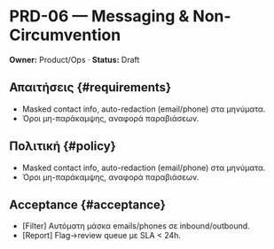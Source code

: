 # PRD-06 — Messaging & Non-Circumvention
**Owner:** Product/Ops · **Status:** Draft

## Απαιτήσεις {#requirements}
- Masked contact info, auto-redaction (email/phone) στα μηνύματα.
- Όροι μη-παράκαμψης, αναφορά παραβιάσεων.

## Πολιτική {#policy}
- Masked contact info, auto-redaction (email/phone) στα μηνύματα.
- Όροι μη-παράκαμψης, αναφορά παραβιάσεων.

## Acceptance {#acceptance}
- [Filter] Αυτόματη μάσκα emails/phones σε inbound/outbound.
- [Report] Flag→review queue με SLA < 24h.
